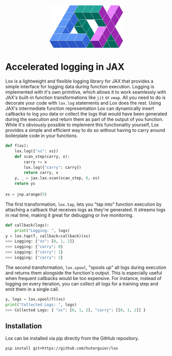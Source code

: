 <div align="center">
    <img src="https://github.com/huterguier/lox/blob/main/docs/_static/lox.png" width="230">
</div>

# Accelerated logging in JAX

Lox is a lightweight and flexible logging library for JAX that provides a simple interface for logging data during function execution.
Logging is implemented with it's own primitive, which allows it to work seamlessly with JAX's built-in function transformations like `jit` or `vmap`.
All you need to do is decorate your code with `lox.log` statements and Lox does the rest.
Using JAX's intermediate function representation Lox can dynamically insert callbacks to log you data or collect the logs that would have been generated during the execution and return them as part of the output of you function.
While it's obviously possible to implement this functionality yourself, Lox provides a simple and efficient way to do so without having to carry around boilerplate code in your functions.

```python
def f(xs):
    lox.log({"xs": xs})
    def scan_step(carry, x):
        carry += x
        lox.log({"carry": carry})
        return carry, x
    y, _ = jax.lax.scan(scan_step, 0, xs)
    return ys

xs = jnp.arange(5)
```
The first transformation, `lox.tap`, lets you "tap into" function execution by attaching a callback that receives logs as they're generated. It streams logs in real time, making it great for debugging or live monitoring.

```python
def callback(logs):
    print("Logging: ", logs)
y = lox.tap(f, callback=callback)(xs)
>>> Logging: {"xs": [0, 1, 2]}
>>> Logging: {"carry": 0}
>>> Logging: {"carry": 1}
>>> Logging: {"carry": 2}
```

The second transformation, `lox.spool`, "spools up" all logs during execution and returns them alongside the function's output. 
This is especially useful when frequent callbacks would be too expensive. 
For instance, instead of logging on every iteration, you can collect all logs for a training step and emit them in a single call.
```python
y, logs = lox.spool(f)(xs)
print("Collected Logs: ", logs)
>>> Collected Logs: { "xs": [0, 1, 2], "carry": [[0, 1, 2]] }
```

## Installation

Lox can be installed via pip directly from the GitHub repository.

```bash
pip install git+https://github.com/huterguier/lox
```
